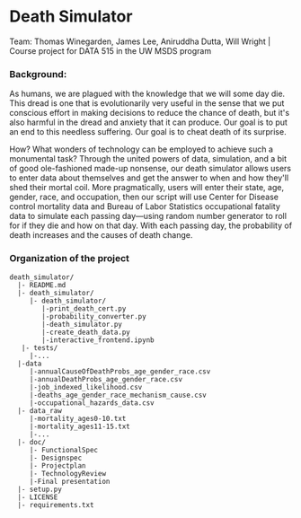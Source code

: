 # Death Simulator
Team: Thomas Winegarden, James Lee, Aniruddha Dutta, Will Wright | Course project for DATA 515 in the UW MSDS program
### Background:
As humans, we are plagued with the knowledge that we will some day die.  This dread is one that is evolutionarily very useful in the sense that we put conscious effort in making decisions to reduce the chance of death, but it's also harmful in the dread and anxiety that it can produce.  Our goal is to put an end to this needless suffering.  Our goal is to cheat death of its surprise.  

How? What wonders of technology can be employed to achieve such a monumental task? Through the united powers of data, simulation, and a bit of good ole-fashioned made-up nonsense, our death simulator allows users to enter data about themselves and get the answer to when and how they'll shed their mortal coil. More pragmatically, users will enter their state, age, gender, race, and occupation, then our script will use Center for Disease control mortality data and Bureau of Labor Statistics occupational fatality data to simulate each passing day—using random number generator to roll for if they die and how on that day.  With each passing day, the probability of death increases and the causes of death change.  

### Organization of the project

```
death_simulator/
  |- README.md
  |- death_simulator/
     |- death_simulator/
        |-print_death_cert.py
        |-probability_converter.py
        |-death_simulator.py
        |-create_death_data.py
        |-interactive_frontend.ipynb
   |- tests/
     |-...
  |-data
     |-annualCauseOfDeathProbs_age_gender_race.csv
     |-annualDeathProbs_age_gender_race.csv
     |-job_indexed_likelihood.csv
     |-deaths_age_gender_race_mechanism_cause.csv
     |-occupational_hazards_data.csv
  |- data_raw
     |-mortality_ages0-10.txt
     |-mortality_ages11-15.txt
     |-...  
  |- doc/
     |- FunctionalSpec
     |- Designspec
     |- Projectplan
     |- TechnologyReview
     |-Final presentation
  |- setup.py
  |- LICENSE
  |- requirements.txt
```

	
